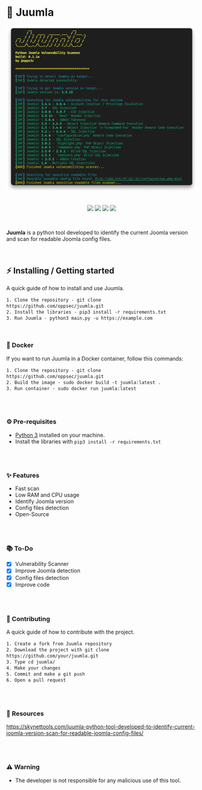 # 🦁 Juumla
<div align="center">
    <img src="./assets/banner.png">
</div>

<br>

<p align="center">
    <img src="https://img.shields.io/github/license/oppsec/juumla?color=yellow&logo=github&logoColor=yellow&style=for-the-badge">
    <img src="https://img.shields.io/github/issues/oppsec/juumla?color=yellow&logo=github&logoColor=yellow&style=for-the-badge">
    <img src="https://img.shields.io/github/stars/oppsec/juumla?color=yellow&label=STARS&logo=github&logoColor=yellow&style=for-the-badge">
    <img src="https://img.shields.io/github/languages/code-size/oppsec/juumla?color=yellow&logo=github&logoColor=yellow&style=for-the-badge">
</p>

<br>

<p> <b>Juumla</b> is a python tool developed to identify the current Joomla version and scan for readable Joomla config files. </p>

<br>

## ⚡ Installing / Getting started

<p> A quick guide of how to install and use Juumla. </p>

```
1. Clone the repository - git clone https://github.com/oppsec/juumla.git
2. Install the libraries - pip3 install -r requirements.txt
3. Run Juumla - python3 main.py -u https://example.com
```

<br>

### 🐳 Docker
If you want to run Juumla in a Docker container, follow this commands:

```
1. Clone the repository - git clone https://github.com/oppsec/juumla.git
2. Build the image - sudo docker build -t juumla:latest .
3. Run container - sudo docker run juumla:latest
```

<br><br>

### ⚙️ Pre-requisites
- [Python 3](https://www.python.org/downloads/) installed on your machine.
- Install the libraries with `pip3 install -r requirements.txt`

<br><br>

### ✨ Features
- Fast scan
- Low RAM and CPU usage
- Identify Joomla version
- Config files detection
- Open-Source

<br><br>

### 📚 To-Do
- [x] Vulnerability Scanner
- [x] Improve Joomla detection
- [x] Config files detection
- [x] Improve code

<br><br>

### 🔨 Contributing

A quick guide of how to contribute with the project.

```
1. Create a fork from Juumla repository
2. Download the project with git clone https://github.com/your/juumla.git
3. Type cd juumla/
4. Make your changes
5. Commit and make a git push
6. Open a pull request
```

<br><br>

### 📄 Resources
https://skynettools.com/juumla-python-tool-developed-to-identify-current-joomla-version-scan-for-readable-joomla-config-files/

<br><br>

### ⚠️ Warning
- The developer is not responsible for any malicious use of this tool.
